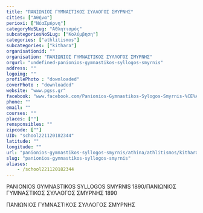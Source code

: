 ```yaml
---
title: "ΠΑΝΙΩΝΙΟΣ ΓΥΜΝΑΣΤΙΚΟΣ ΣΥΛΛΟΓΟΣ ΣΜΥΡΝΗΣ"
cities: ["Αθήνα"]
perioxi: ["ΝέαΣμύρνη"]
categoryNoSLug: "Αθλητισμός"
subcategoriesNoSLug: ["Κολύμβηση"]
categories: ["athlitismos"]
subcategories: ["kithara"]
organisationid: ""
organisation: "ΠΑΝΙΩΝΙΟΣ ΓΥΜΝΑΣΤΙΚΟΣ ΣΥΛΛΟΓΟΣ ΣΜΥΡΝΗΣ"
orgurl: "undefined-panionios-gymnastikos-syllogos-smyrnis"
address: ""
logoimg: ""
profilePhoto : "downloaded"
coverPhoto : "downloaded"
website: "www.pgss.gr"
facebook: "www.facebook.com/Panionios-Gymnastikos-Sylogos-Smyrnis-%CE%A0%CE%B1%CE%BD%CE%B9%CF%8E%CE%BD%CE%B9%CE%BF%CF%82-%CE%93%CE%A3%CE%A3-9329473790/"
phone: ""
email: ""
courses: ""
places: [""]
rensponsibles: ""
zipcode: [""]
UID: "school221120182344"
latitude: ""
longitude: ""
url: "panionios-gymnastikos-syllogos-smyrnis/athina/athlitismos/kithara"
slug: "panionios-gymnastikos-syllogos-smyrnis"
aliases:
    - /school221120182344
---
```



PANIONIOS GYMNASTIKOS SYLLOGOS SMYRNIS 1890/ΠΑΝΙΩΝΙΟΣ ΓΥΜΝΑΣΤΙΚΟΣ ΣΥΛΛΟΓΟΣ ΣΜΥΡΝΗΣ 1890

ΠΑΝΙΩΝΙΟΣ ΓΥΜΝΑΣΤΙΚΟΣ ΣΥΛΛΟΓΟΣ ΣΜΥΡΝΗΣ